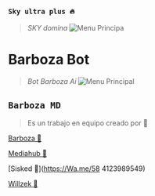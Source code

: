 
### `Sky ultra plus 🔥`
> *SKY domina*
![Menu Principa](https://qu.ax/CnYvh.jpg)
</p>
<h1>Barboza Bot</h1>

> *Bot Barboza Ai*
![Menu Principal](https://qu.ax/Mvhfa.jpg)

## **`Barboza MD`**
> Es un trabajo en equipo creado por 💫

[Barboza 🚀](https://Wa.me/584146277368)


[Mediahub 👑](https://Wa.me/51935848195)


[Sisked 👑](https://Wa.me/58 
4123989549)


[Willzek 🎩](https://Wa.me/50557865603)
